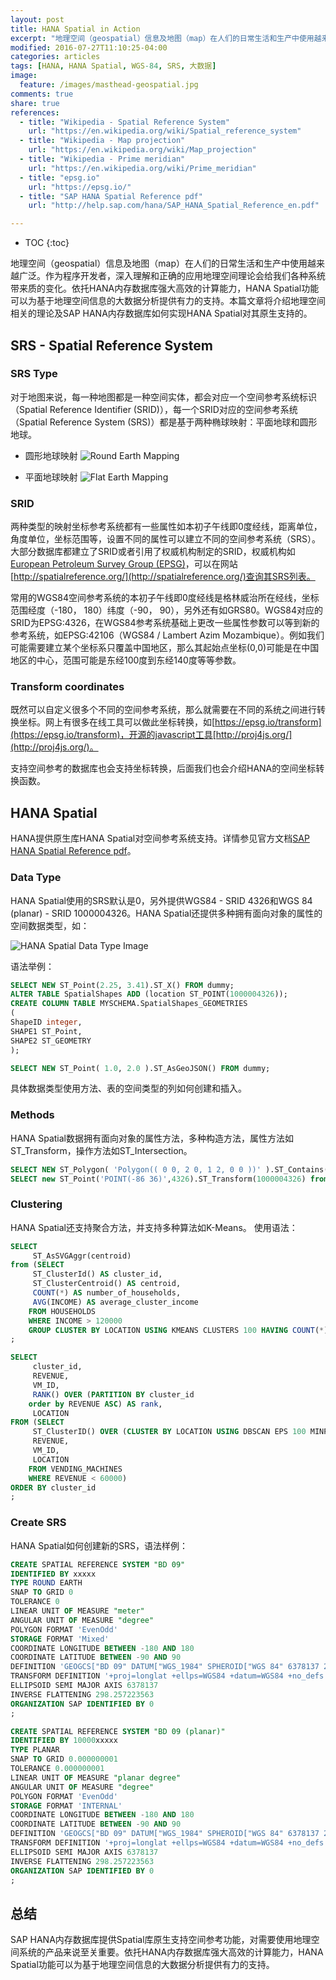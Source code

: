 ```yaml
---
layout: post
title: HANA Spatial in Action
excerpt: "地理空间（geospatial）信息及地图（map）在人们的日常生活和生产中使用越来越广泛。作为程序开发者，深入理解和正确的应用地理空间理论会给我们各种系统带来质的变化。依托HANA内存数据库强大高效的计算能力，HANA Spatial功能可以为基于地理空间信息的大数据分析提供有力的支持。本篇文章将介绍地理空间相关的理论及SAP HANA内存数据库如何对其原生支持的。"
modified: 2016-07-27T11:10:25-04:00
categories: articles
tags: [HANA, HANA Spatial, WGS-84, SRS, 大数据]
image:
  feature: /images/masthead-geospatial.jpg
comments: true
share: true
references:
  - title: "Wikipedia - Spatial Reference System"
    url: "https://en.wikipedia.org/wiki/Spatial_reference_system"
  - title: "Wikipedia - Map projection"
    url: "https://en.wikipedia.org/wiki/Map_projection"
  - title: "Wikipedia - Prime meridian"
    url: "https://en.wikipedia.org/wiki/Prime_meridian"
  - title: "epsg.io"
    url: "https://epsg.io/"
  - title: "SAP HANA Spatial Reference pdf"
    url: "http://help.sap.com/hana/SAP_HANA_Spatial_Reference_en.pdf"

---
```


* TOC
{:toc}

地理空间（geospatial）信息及地图（map）在人们的日常生活和生产中使用越来越广泛。作为程序开发者，深入理解和正确的应用地理空间理论会给我们各种系统带来质的变化。依托HANA内存数据库强大高效的计算能力，HANA Spatial功能可以为基于地理空间信息的大数据分析提供有力的支持。本篇文章将介绍地理空间相关的理论及SAP HANA内存数据库如何实现HANA Spatial对其原生支持的。

## SRS - Spatial Reference System

### SRS Type
对于地图来说，每一种地图都是一种空间实体，都会对应一个空间参考系统标识（Spatial Reference Identifier (SRID)），每一个SRID对应的空间参考系统（Spatial Reference System (SRS)）都是基于两种椭球映射：平面地球和圆形地球。

* 圆形地球映射
![Round Earth Mapping](/images/hana-spatial/round-earth-mapping.png)

* 平面地球映射
![Flat Earth Mapping](/images/hana-spatial/flat-earth-mapping.jpg)

### SRID
两种类型的映射坐标参考系统都有一些属性如本初子午线即0度经线，距离单位，角度单位，坐标范围等，设置不同的属性可以建立不同的空间参考系统（SRS）。大部分数据库都建立了SRID或者引用了权威机构制定的SRID，权威机构如[European Petroleum Survey Group (EPSG)](http://www.epsg.org/)，可以在网站[http://spatialreference.org/](http://spatialreference.org/)查询其SRS列表。

常用的WGS84空间参考系统的本初子午线即0度经线是格林威治所在经线，坐标范围经度（-180， 180）纬度（-90， 90），另外还有如GRS80。WGS84对应的SRID为EPSG:4326，在WGS84参考系统基础上更改一些属性参数可以等到新的参考系统，如EPSG:42106（WGS84 / Lambert Azim Mozambique）。例如我们可能需要建立某个坐标系只覆盖中国地区，那么其起始点坐标(0,0)可能是在中国地区的中心，范围可能是东经100度到东经140度等等参数。

### Transform coordinates
既然可以自定义很多个不同的空间参考系统，那么就需要在不同的系统之间进行转换坐标。网上有很多在线工具可以做此坐标转换，如[https://epsg.io/transform](https://epsg.io/transform)，开源的javascript工具[http://proj4js.org/](http://proj4js.org/)。

支持空间参考的数据库也会支持坐标转换，后面我们也会介绍HANA的空间坐标转换函数。

## HANA Spatial
HANA提供原生库HANA Spatial对空间参考系统支持。详情参见官方文档[SAP HANA Spatial Reference pdf](http://help.sap.com/hana/SAP_HANA_Spatial_Reference_en.pdf)。

### Data Type
HANA Spatial使用的SRS默认是0，另外提供WGS84 - SRID 4326和WGS 84 (planar) - SRID 1000004326。HANA Spatial还提供多种拥有面向对象的属性的空间数据类型，如：

![HANA Spatial Data Type Image](/images/hana-spatial/spatial-data-type.jpg)

语法举例：

```sql
SELECT NEW ST_Point(2.25, 3.41).ST_X() FROM dummy;
ALTER TABLE SpatialShapes ADD (location ST_POINT(1000004326));
CREATE COLUMN TABLE MYSCHEMA.SpatialShapes_GEOMETRIES
(
ShapeID integer,
SHAPE1 ST_Point,
SHAPE2 ST_GEOMETRY
);

SELECT NEW ST_Point( 1.0, 2.0 ).ST_AsGeoJSON() FROM dummy;
```

具体数据类型使用方法、表的空间类型的列如何创建和插入。

### Methods
HANA Spatial数据拥有面向对象的属性方法，多种构造方法，属性方法如ST_Transform，操作方法如ST_Intersection。

```sql
SELECT NEW ST_Polygon( 'Polygon(( 0 0, 2 0, 1 2, 0 0 ))' ).ST_Contains( NEW ST_Point( 1, 1 ) ) FROM dummy;
SELECT new ST_Point('POINT(-86 36)',4326).ST_Transform(1000004326) from dummy;
```

### Clustering
HANA Spatial还支持聚合方法，并支持多种算法如K-Means。 使用语法：

```sql
SELECT
	 ST_AsSVGAggr(centroid)
from (SELECT
	 ST_ClusterId() AS cluster_id,
	 ST_ClusterCentroid() AS centroid,
	 COUNT(*) AS number_of_households,
	 AVG(INCOME) AS average_cluster_income
	FROM HOUSEHOLDS
	WHERE INCOME > 120000
	GROUP CLUSTER BY LOCATION USING KMEANS CLUSTERS 100 HAVING COUNT(*) >= 300)
;

SELECT
	 cluster_id,
	 REVENUE,
	 VM_ID,
	 RANK() OVER (PARTITION BY cluster_id
	order by REVENUE ASC) AS rank,
	 LOCATION
FROM (SELECT
	 ST_ClusterID() OVER (CLUSTER BY LOCATION USING DBSCAN EPS 100 MINPTS 5) AS cluster_id,
	 REVENUE,
	 VM_ID,
	 LOCATION
	FROM VENDING_MACHINES
	WHERE REVENUE < 60000)
ORDER BY cluster_id
;
```

### Create SRS
HANA Spatial如何创建新的SRS，语法样例：

```sql
CREATE SPATIAL REFERENCE SYSTEM "BD 09"
IDENTIFIED BY xxxxx
TYPE ROUND EARTH
SNAP TO GRID 0
TOLERANCE 0
LINEAR UNIT OF MEASURE "meter"
ANGULAR UNIT OF MEASURE "degree"
POLYGON FORMAT 'EvenOdd'
STORAGE FORMAT 'Mixed'
COORDINATE LONGITUDE BETWEEN -180 AND 180
COORDINATE LATITUDE BETWEEN -90 AND 90
DEFINITION 'GEOGCS["BD 09" DATUM["WGS_1984" SPHEROID["WGS 84" 6378137 298.2572236 AUTHORITY["EPSG"  7030]] AUTHORITY["EPSG" 6326]] PRIMEM["Greenwich" 0 AUTHORITY["EPSG" 8901]] UNIT["degree" 0.017453293 AUTHORITY["EPSG" 9122]] AUTHORITY["EPSG" 4326]]'
TRANSFORM DEFINITION '+proj=longlat +ellps=WGS84 +datum=WGS84 +no_defs'
ELLIPSOID SEMI MAJOR AXIS 6378137
INVERSE FLATTENING 298.257223563
ORGANIZATION SAP IDENTIFIED BY 0
;

CREATE SPATIAL REFERENCE SYSTEM "BD 09 (planar)"
IDENTIFIED BY 10000xxxxx
TYPE PLANAR
SNAP TO GRID 0.000000001
TOLERANCE 0.000000001
LINEAR UNIT OF MEASURE "planar degree"
ANGULAR UNIT OF MEASURE "degree"
POLYGON FORMAT 'EvenOdd'
STORAGE FORMAT 'INTERNAL'
COORDINATE LONGITUDE BETWEEN -180 AND 180
COORDINATE LATITUDE BETWEEN -90 AND 90
DEFINITION 'GEOGCS["BD 09" DATUM["WGS_1984" SPHEROID["WGS 84" 6378137 298.2572236 AUTHORITY["EPSG"  7030]] AUTHORITY["EPSG" 6326]] PRIMEM["Greenwich" 0 AUTHORITY["EPSG" 8901]] UNIT["degree" 0.017453293 AUTHORITY["EPSG" 9122]] AUTHORITY["EPSG" 4326]]'
TRANSFORM DEFINITION '+proj=longlat +ellps=WGS84 +datum=WGS84 +no_defs'
ELLIPSOID SEMI MAJOR AXIS 6378137
INVERSE FLATTENING 298.257223563
ORGANIZATION SAP IDENTIFIED BY 0
;
```

## 总结
SAP HANA内存数据库提供Spatial库原生支持空间参考功能，对需要使用地理空间系统的产品来说至关重要。依托HANA内存数据库强大高效的计算能力，HANA Spatial功能可以为基于地理空间信息的大数据分析提供有力的支持。
